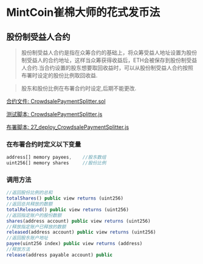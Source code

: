 # MintCoin崔棉大师的花式发币法

## 股份制受益人合约
> 股份制受益人合约是指在众筹合约的基础上，将众筹受益人地址设置为股份制受益人的合约地址，这样当众筹获得收益后，ETH会被保存到股份制受益人合约.当合约设置的股东想要取回收益时，可以从股份制受益人合约按照布署时设定的股份比例取回收益.

> 股东和股份比例在布署合约时设定,后期不能更改.

[合约文件: CrowdsalePaymentSplitter.sol](../../contracts/Multi/CrowdsalePaymentSplitter.sol)

[测试脚本: CrowdsalePaymentSplitter.js](../../test/Multi/CrowdsalePaymentSplitter.js)

[布署脚本: 27_deploy_CrowdsalePaymentSplitter.js](../../migrations/27_deploy_CrowdsalePaymentSplitter.js)

### 在布署合约时定义以下变量
```javascript
address[] memory payees,    //股东数组
uint256[] memory shares     //股份比例
```
### 调用方法
```javascript
//返回股份比例的总和
totalShares() public view returns (uint256)
//返回总共释放的数额
totalReleased() public view returns (uint256) 
//返回指定账户的股份数额
shares(address account) public view returns (uint256)
//释放指定账户已释放的数额
released(address account) public view returns (uint256)
//返回股东账户地址
payee(uint256 index) public view returns (address)
//释放方法
release(address payable account) public
```
